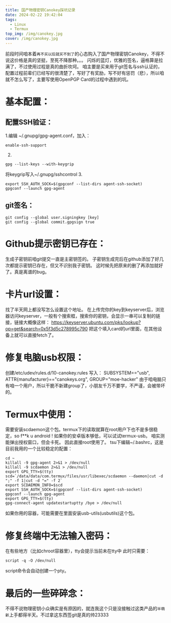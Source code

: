 ```yaml
---
title: 国产物理密钥Canokey踩坑记录
date: 2024-02-22 19:42:04
tags:
  - Linux
  - Termux
top_img: /img/canokey.jpg
cover: /img/canokey.jpg
---
```

前段时间咱本着`再不买以后就买不到了`的心态购入了国产物理密钥Canokey，不得不说这价格是真的坚挺，至死不降那种。。。
闪烁的蓝灯，优雅的签名，逼格算是拉满了，不过使用过程是真的曲折坎坷。
咱主要是买来用于git签名与ssh认证的，配置过程前辈们已经写的很清楚了，写好了有奖励，写不好有惩罚（悲），所以咱就不怎么写了，主要写使用OpenPGP Card的过程中遇到的坑。
# 基本配置：
## 配置SSH验证：
1.编辑 ~/.gnupg/gpg-agent.conf，加入：
```
enable-ssh-support
```
2.
```
gpg --list-keys --with-keygrip
```
将keygrip写入~/.gnupg/sshcontrol
3.
```
export SSH_AUTH_SOCK=$(gpgconf --list-dirs agent-ssh-socket)
gpgconf --launch gpg-agent
```
## git签名：
```
git config --global user.signingkey [key]
git config --global commit.gpgsign true
```
# Github提示密钥已存在：
生成子密钥前咱git提交一直是主密钥签的。
子密钥生成完后在github添加了好几次都提示密钥已存在，但又不识别我子密钥。
这时候先把原来的删了再添加就好了。真是离谱的bug。
# 卡片url设置：
找了半天网上都没写怎么设置这个地址。
在上传完你的key到keyserver后，浏览器访问keyserver，一般有个搜索框，搜索你的密钥，会显示一串可以复制的链接，链接大概像这样：
https://keyserver.ubuntu.com/pks/lookup?op=get&search=0x5f3d5c278995c790
把这个填入card的url里面，在其他设备上就可以直接fetch了。
# 修复电脑usb权限：
创建/etc/udev/rules.d/10-canokey.rules
写入：
SUBSYSTEM=="usb", ATTR{manufacturer}=="canokeys.org", GROUP="moe-hacker"
由于咱电脑只有咱一个用户，所以干脆不新建group了，小朋友千万不要学，不严谨，会被带坏的。
# Termux中使用：
需要安装scdaemon这个包。termux下的读取就算在root用户下也不是多很稳定，so f**k u android !
如果你的安卓版本够低，可以试试termux-usb。
咱实测能弹出授权窗口，但会卡死。
因此直接root使用了。
tsu下编辑~/.bashrc，这是目前我用的一个比较稳定的配置：
```
cd ~
killall -9 gpg-agent 2>&1 > /dev/null
killall -9 scdaemon 2>&1 > /dev/null
export GPG_TTY=$(tty)
scd=`/data/data/com.termux/files/usr/libexec/scdaemon --daemon|cut -d ";" -f 1|cut -d "=" -f 2`
export SCDAEMON_INFO=$scd
export SSH_AUTH_SOCK=$(gpgconf --list-dirs agent-ssh-socket)
gpgconf --launch gpg-agent
export GPG_TTY=$(tty)
gpg-connect-agent updatestartuptty /bye > /dev/null
```
如果你用的容器，可能需要在里面安装usb-utils(usbutils)这个包。
# 修复终端中无法输入密码：
在有些地方（比如chroot容器里），tty会提示当前未在tty中
此时只需要：
```
script -q -O /dev/null
```
script命令会自动创建一个pty。
# 最后的一些碎碎念：
不得不说物理密钥小众确实是有原因的，就连我这个只是没接触过这类产品的`半萌新`上手都得半天。不过拿这东西签git是真的帅23333